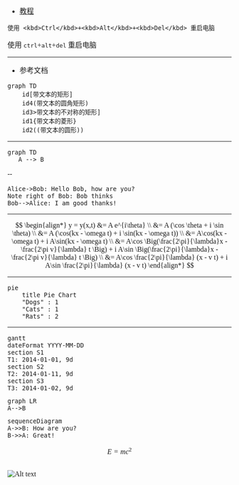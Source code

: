 <font face="SimSun" size=3 >

- [教程](https://daringfireball.net/projects/markdown/syntax)

```
使用 <kbd>Ctrl</kbd>+<kbd>Alt</kbd>+<kbd>Del</kbd> 重启电脑
```

使用 <kbd>ctrl</kbd>+<kbd>alt</kbd>+<kbd>del</kbd> 重启电脑

---

- 参考文档

~~~mermaid
graph TD
    id[带文本的矩形]
    id4(带文本的圆角矩形)
    id3>带文本的不对称的矩形]
    id1{带文本的菱形}
    id2((带文本的圆形))
~~~

---

~~~mermaid
graph TD
   A --> B
~~~

--

```sequence
Alice->Bob: Hello Bob, how are you?
Note right of Bob: Bob thinks
Bob-->Alice: I am good thanks!
```

---

$$
\begin{align*}
y = y(x,t) &= A e^{i\theta} \\
&= A (\cos \theta + i \sin \theta) \\
&= A (\cos(kx - \omega t) + i \sin(kx - \omega t)) \\
&= A\cos(kx - \omega t) + i A\sin(kx - \omega t)  \\
&= A\cos \Big(\frac{2\pi}{\lambda}x - \frac{2\pi v}{\lambda} t \Big) + i A\sin \Big(\frac{2\pi}{\lambda}x - \frac{2\pi v}{\lambda} t \Big)  \\
&= A\cos \frac{2\pi}{\lambda} (x - v t) + i A\sin \frac{2\pi}{\lambda} (x - v t)
\end{align*}
$$

---

```mermaid
pie
    title Pie Chart
    "Dogs" : 1
    "Cats" : 1
    "Rats" : 2 
```
---

```
gantt
dateFormat YYYY-MM-DD
section S1
T1: 2014-01-01, 9d
section S2
T2: 2014-01-11, 9d
section S3
T3: 2014-01-02, 9d

```


```
graph LR
A-->B
```


```
sequenceDiagram
A->>B: How are you?
B->>A: Great!
```

```math
E = mc^2
```


```

```

![Alt text](/10.github-教程)

</font>